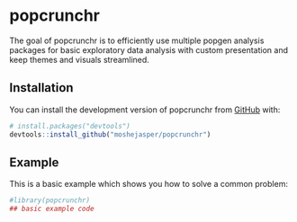 
<!-- README.md is generated from README.Rmd. Please edit that file -->

# popcrunchr

<!-- badges: start -->
<!-- badges: end -->

The goal of popcrunchr is to efficiently use multiple popgen analysis
packages for basic exploratory data analysis with custom presentation
and keep themes and visuals streamlined.

## Installation

You can install the development version of popcrunchr from
[GitHub](https://github.com/) with:

``` r
# install.packages("devtools")
devtools::install_github("moshejasper/popcrunchr")
```

## Example

This is a basic example which shows you how to solve a common problem:

``` r
#library(popcrunchr)
## basic example code
```
